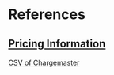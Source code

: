 # References

## [Pricing Information](https://www.bluefieldregional.net/pricing-information)  
[CSV of Chargemaster](https://www.bluefieldregional.net/Uploads/Public/Documents/charge-masters/1558CDM.csv)  